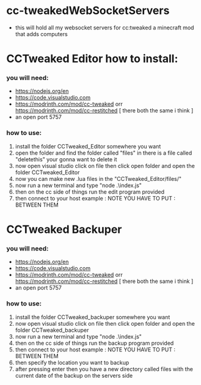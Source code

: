 # cc-tweakedWebSocketServers
* this will hold all my websocket servers for cc:tweaked a minecraft mod that adds computers

# CCTweaked Editor how to install:
### you will need:
* https://nodejs.org/en
* https://code.visualstudio.com
* https://modrinth.com/mod/cc-tweaked orr https://modrinth.com/mod/cc-restitched [ there both the same i think ]
* an open port 5757

### how to use:
1. install the folder CCTweaked_Editor somewhere you want
2. open the folder and find the folder called "files" in there is a file called "deletethis" your gonna want to delete it
3. now open visual studio click on file then click open folder and open the folder CCTweaked_Editor
4. now you can make new .lua files in the "CCTweaked_Editor/files/"
5. now run a new terminal and type "node .\index.js"
6. then on the cc side of things run the edit program provided
7. then connect to your host example <host>:<port> NOTE YOU HAVE TO PUT : BETWEEN THEM


# CCTweaked Backuper
### you will need:
* https://nodejs.org/en
* https://code.visualstudio.com
* https://modrinth.com/mod/cc-tweaked orr https://modrinth.com/mod/cc-restitched [ there both the same i think ]
* an open port 5757

### how to use:
1. install the folder CCTweaked_backuper somewhere you want
3. now open visual studio click on file then click open folder and open the folder CCTweaked_backuper
5. now run a new terminal and type "node .\index.js"
6. then on the cc side of things run the backup program provided
7. then connect to your host example <host>:<port> NOTE YOU HAVE TO PUT : BETWEEN THEM
8. then specify the location you want to backup
9. after pressing enter then you have a new directory called files with the current date of the backup on the servers side
